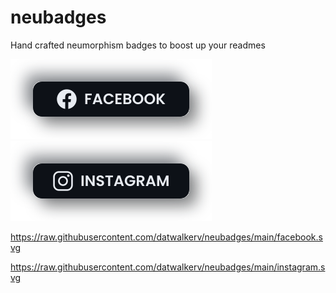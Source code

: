 # neubadges
Hand crafted neumorphism badges to boost up your readmes

[![facebook](https://raw.githubusercontent.com/datwalkerv/neubadges/main/facebook.svg)](https://github.com/datwalkerv/neubadges)
[![instagram](https://raw.githubusercontent.com/datwalkerv/neubadges/main/instagram.svg)](https://github.com/datwalkerv/neubadges)

https://raw.githubusercontent.com/datwalkerv/neubadges/main/facebook.svg

https://raw.githubusercontent.com/datwalkerv/neubadges/main/instagram.svg
